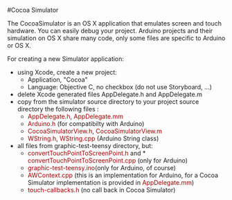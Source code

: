 #Cocoa Simulator

The CocoaSimulator is an OS X application that emulates screen and touch hardware. You can easily debug your project. Arduino projects and their simulation on OS X share many code, only some files are specific to Arduino or OS X.

For creating a new Simulator application:

- using Xcode, create a new project:
	* Application, "Cocoa"
	* Language: Objective C, no checkbox (do not use Storyboard, …)
- delete Xcode generated files AppDelegate.h and AppDelegate.m
- copy from the simulator source directory to your project source directory the following files :
	* <font color="marroon">AppDelegate.h</font>, <font color="marroon">AppDelegate.mm</font>
	* <font color="marroon">Arduino.h</font> (for compatibilty with Arduino)
	* <font color="marroon">CocoaSimulatorView.h</font>, <font color="marroon">CocoaSimulatorView.m</font>
	* <font color="marroon">WString.h</font>, <font color="marroon">WString.cpp</font> (Arduino String class)
- all files from graphic-test-teensy directory, but:
	* <font color="marroon">convertTouchPointToScreenPoint.h</font> and 	* <font color="marroon">convertTouchPointToScreenPoint.cpp</font> (only for Arduino)
	* <font color="marroon">graphic-test-teensy.ino</font>(only for Arduino, of course)
	* <font color="marroon">AWContext.cpp</font> (this is an implementation for Arduino, for a Cocoa Simulator implementation is provided in <font color="marroon">AppDelegate.mm</font>) 
	* <font color="marroon">touch-callbacks.h</font> (no call back in Cocoa Simulator)